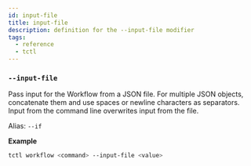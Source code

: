 ```yaml
---
id: input-file
title: input-file
description: definition for the --input-file modifier
tags:
  - reference
  - tctl
---
```


### `--input-file`

Pass input for the Workflow from a JSON file.
For multiple JSON objects, concatenate them and use spaces or newline characters as separators.
Input from the command line overwrites input from the file.

Alias: `--if`

**Example**

```bash
tctl workflow <command> --input-file <value>
```
